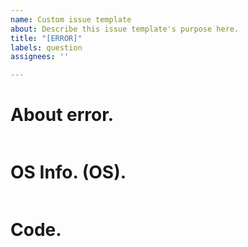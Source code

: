 ```yaml
---
name: Custom issue template
about: Describe this issue template's purpose here.
title: "[ERROR]"
labels: question
assignees: ''

---
```


# About error.
```

```

# OS Info. (OS).
```

```

# Code.
```cpp

```

